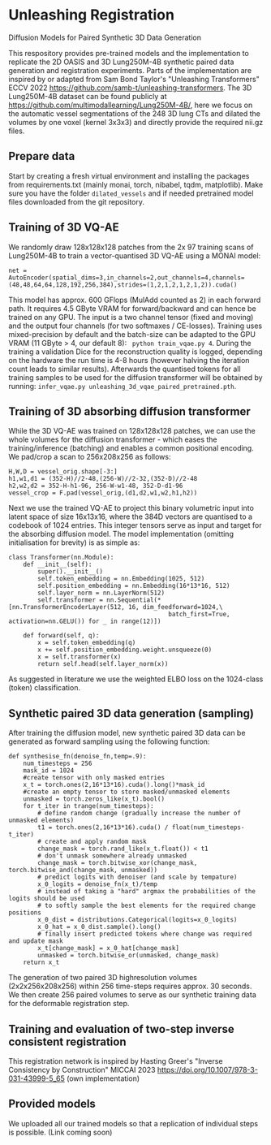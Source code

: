 # Unleashing Registration
Diffusion Models for Paired Synthetic 3D Data Generation

This respository provides pre-trained models and the implementation to replicate the 2D OASIS and 3D Lung250M-4B synthetic paired data generation and registration experiments.
Parts of the implementation are inspired by or adapted from Sam Bond Taylor's "Unleashing Transformers" ECCV 2022 https://github.com/samb-t/unleashing-transformers. 
The 3D Lung250M-4B dataset can be found publicly at https://github.com/multimodallearning/Lung250M-4B/, here we focus on the automatic vessel segmentations of the 248 3D lung CTs and dilated the volumes by one voxel (kernel 3x3x3) and directly provide the required nii.gz files. 

## Prepare data
Start by creating a fresh virtual environment and installing the packages from requirements.txt (mainly monai, torch, nibabel, tqdm, matplotlib). Make sure you have the folder ``dilated_vessels`` and if needed pretrained model files downloaded from the git repository. 

## Training of 3D VQ-AE
We randomly draw 128x128x128 patches from the 2x 97 training scans of Lung250M-4B to train a vector-quantised 3D VQ-AE using a MONAI model:
```
net = AutoEncoder(spatial_dims=3,in_channels=2,out_channels=4,channels=(48,48,64,64,128,192,256,384),strides=(1,2,1,2,1,2,1,2)).cuda()
```
This model has approx. 600 GFlops (MulAdd counted as 2) in each forward path. It requires 4.5 GByte VRAM for forward/backward and can hence be trained on any GPU. 
The input is a two channel tensor (fixed and moving) and the output four channels (for two softmaxes / CE-losses). Training uses mixed-precision by default and the batch-size can be adapted to the GPU VRAM (11 GByte > 4, our default 8): `` python train_vqae.py 4``. During the training a validation Dice for the reconstruction quality is logged, depending on the hardware the run time is 4-8 hours (however halving the iteration count leads to similar results). Afterwards the quantised tokens for all training samples to be used for the diffusion transformer will be obtained by running: ``infer_vqae.py unleashing_3d_vqae_paired_pretrained.pth``.
  
## Training of 3D absorbing diffusion transformer
While the 3D VQ-AE was trained on 128x128x128 patches, we can use the whole volumes for the diffusion transformer - which eases the training/inference (batching) and enables a common positional encoding. We pad/crop a scan to 256x208x256 as follows:
```
H,W,D = vessel_orig.shape[-3:]
h1,w1,d1 = (352-H)//2-48,(256-W)//2-32,(352-D)//2-48
h2,w2,d2 = 352-H-h1-96, 256-W-w1-48, 352-D-d1-96
vessel_crop = F.pad(vessel_orig,(d1,d2,w1,w2,h1,h2))
```
Next we use the trained VQ-AE to project this binary volumetric input into latent space of size 16x13x16, where the 384D vectors are quantised to a codebook of 1024 entries. This integer tensors serve as input and target for the absorbing diffusion model. The model implementation (omitting initialisation for brevity) is as simple as:
```
class Transformer(nn.Module):
    def __init__(self):
        super().__init__()
        self.token_embedding = nn.Embedding(1025, 512)
        self.position_embedding = nn.Embedding(16*13*16, 512)
        self.layer_norm = nn.LayerNorm(512)
        self.transformer = nn.Sequential(*[nn.TransformerEncoderLayer(512, 16, dim_feedforward=1024,\
                                            batch_first=True, activation=nn.GELU()) for _ in range(12)])

    def forward(self, q):
        x = self.token_embedding(q)
        x += self.position_embedding.weight.unsqueeze(0)
        x = self.transformer(x)
        return self.head(self.layer_norm(x))
```
As suggested in literature we use the weighted ELBO loss on the 1024-class (token) classification. 


## Synthetic paired 3D data generation (sampling)
After training the diffusion model, new synthetic paired 3D data can be generated as forward sampling using the following function:
```
def synthesise_fn(denoise_fn,temp=.9):
    num_timesteps = 256
    mask_id = 1024
    #create tensor with only masked entries
    x_t = torch.ones(2,16*13*16).cuda().long()*mask_id
    #create an empty tensor to store masked/unmasked elements
    unmasked = torch.zeros_like(x_t).bool() 
    for t_iter in trange(num_timesteps):
        # define random change (gradually increase the number of unmasked elements)
        t1 = torch.ones(2,16*13*16).cuda() / float(num_timesteps-t_iter)
        # create and apply random mask
        change_mask = torch.rand_like(x_t.float()) < t1
        # don't unmask somewhere already unmasked
        change_mask = torch.bitwise_xor(change_mask, torch.bitwise_and(change_mask, unmasked))
        # predict logits with denoiser (and scale by tempature)
        x_0_logits = denoise_fn(x_t)/temp
        # instead of taking a "hard" argmax the probabilities of the logits should be used 
        # to softly sample the best elements for the required change positions
        x_0_dist = distributions.Categorical(logits=x_0_logits)
        x_0_hat = x_0_dist.sample().long()
        # finally insert predicted tokens where change was required and update mask
        x_t[change_mask] = x_0_hat[change_mask]
        unmasked = torch.bitwise_or(unmasked, change_mask)
    return x_t
```
The generation of two paired 3D highresolution volumes (2x2x256x208x256) within 256 time-steps requires approx. 30 seconds. We then create 256 paired volumes to serve as our synthetic training data for the deformable registration step.

## Training and evaluation of two-step inverse consistent registration
This registration network is inspired by Hasting Greer's "Inverse Consistency by Construction" MICCAI 2023 https://doi.org/10.1007/978-3-031-43999-5_65 (own implementation)

## Provided models
We uploaded all our trained models so that a replication of individual steps is possible. (Link coming soon)
